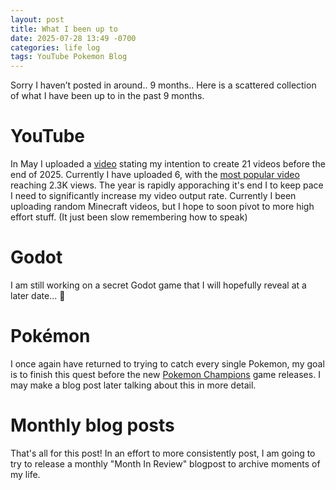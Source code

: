 ```yaml
---
layout: post
title: What I been up to
date: 2025-07-28 13:49 -0700
categories: life log
tags: YouTube Pokemon Blog
---
```

Sorry I haven’t posted in around.. 9 months.. Here is a scattered collection of what I have been up to in the past 9 months.
# YouTube
In May I uploaded a [video](https://youtu.be/U8ztd_7Y2mw?si=9OBhcLvGgiieXNOc) stating my intention to create 21 videos before the end of 2025. Currently I have uploaded 6, with the [most popular video](https://youtu.be/PF59CLMJT3Q?si=Vl50E0yb3cboT7sN) reaching 2.3K views. The year is rapidly apporaching it's end I to keep pace I need to significantly increase my video output rate. Currently I been uploading random Minecraft videos, but I hope to soon pivot to more high effort stuff. (It just been slow remembering how to speak)
# Godot
I am still working on a secret Godot game that I will hopefully reveal at a later date... 🤫
# Pokémon
I once again have returned to trying to catch every single Pokemon, my goal is to finish this quest before the new [Pokemon Champions](https://champions.pokemon.com/en-us/) game releases. I may make a blog post later talking about this in more detail.
# Monthly blog posts
That's all for this post! In an effort to more consistently post, I am going to try to release a monthly "Month In Review" blogpost to archive moments of my life.